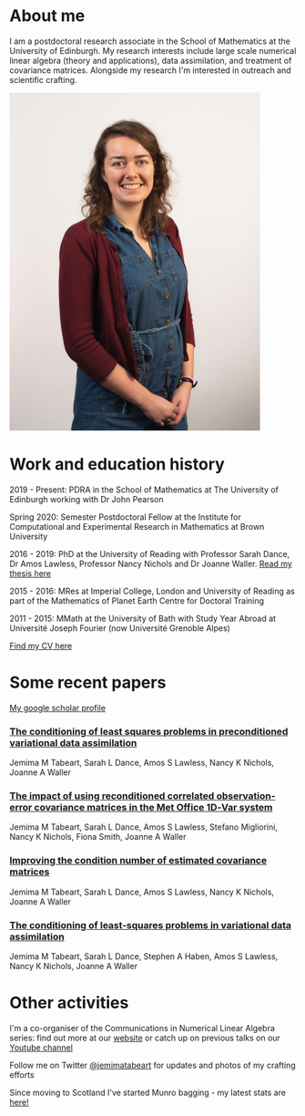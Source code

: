 # About me

I am a postdoctoral research associate in the School of Mathematics at the University of Edinburgh. My research interests include large scale numerical linear algebra (theory and applications), data assimilation, and treatment of covariance matrices. Alongside my research I'm interested in outreach and scientific crafting.

![Photo of Jemima - she is wearing a blue denim dress and a red cardigan, and she is standing in front of a white wall](./assets/CompressedHeadshot.png) 

# Work and education history

2019 - Present: PDRA in the School of Mathematics at The University of Edinburgh working with Dr John Pearson

Spring 2020: Semester Postdoctoral Fellow at the Institute for Computational and Experimental Research in Mathematics at Brown University

2016 - 2019: PhD at the University of Reading with Professor Sarah Dance, Dr Amos Lawless, Professor Nancy Nichols and Dr Joanne Waller. [Read my thesis here](http://centaur.reading.ac.uk/88830/) 

2015 - 2016: MRes at Imperial College, London and University of Reading as part of the Mathematics of Planet Earth Centre for Doctoral Training

2011 - 2015: MMath at the University of Bath with Study Year Abroad at Université Joseph Fourier (now Université Grenoble Alpes)

[Find my CV here](./assets/CV_JTabeart21.pdf)

# Some recent papers

[My google scholar profile](https://scholar.google.com/citations?user=3CJhooAAAAAJ&hl=en)

### [The conditioning of least squares problems in preconditioned variational data assimilation](https://arxiv.org/abs/2010.08416)
Jemima M Tabeart, Sarah L Dance, Amos S Lawless, Nancy K Nichols, Joanne A Waller


### [The impact of using reconditioned correlated observation‐error covariance matrices in the Met Office 1D‐Var system](https://doi.org/10.1002/qj.3741)
Jemima M Tabeart, Sarah L Dance, Amos S Lawless, Stefano Migliorini, Nancy K Nichols, Fiona Smith, Joanne A Waller


### [Improving the condition number of estimated covariance matrices](https://doi.org/10.1080/16000870.2019.1696646)
Jemima M Tabeart, Sarah L Dance, Amos S Lawless, Nancy K Nichols, Joanne A Waller


### [The conditioning of least‐squares problems in variational data assimilation](https://doi.org/10.1002/nla.2165)
Jemima M Tabeart, Sarah L Dance, Stephen A Haben, Amos S Lawless, Nancy K Nichols, Joanne A Waller


# Other activities

I'm a co-organiser of the Communications in Numerical Linear Algebra series: find out more at our [website](https://sites.google.com/view/commnla/home) or catch up on previous talks on our [Youtube channel](https://www.youtube.com/channel/UCSlAhBOIY68IWLxpPUFHuSQ)

Follow me on Twitter [@jemimatabeart](https://twitter.com/jemimatabeart) for updates and photos of my crafting efforts

Since moving to Scotland I've started Munro bagging - my latest stats are [here!](https://bit.ly/3xt6490)
